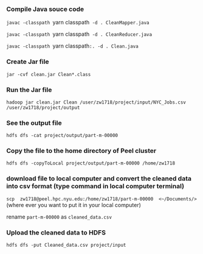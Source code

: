 ### Compile Java souce code

`javac -classpath `yarn classpath` -d . CleanMapper.java`

`javac -classpath `yarn classpath` -d . CleanReducer.java`

`javac -classpath `yarn classpath`:. -d . Clean.java`


### Create Jar file

`jar -cvf clean.jar Clean*.class`


### Run the Jar file

`hadoop jar clean.jar Clean /user/zw1718/project/input/NYC_Jobs.csv /user/zw1718/project/output`


### See the output file
`hdfs dfs -cat project/output/part-m-00000`


### Copy the file to the home directory of Peel cluster

`hdfs dfs -copyToLocal project/output/part-m-00000 /home/zw1718`


### download file to local computer and convert the cleaned  data into csv format (type command in local computer terminal)

`scp  zw1718@peel.hpc.nyu.edu:/home/zw1718/part-m-00000  <~/Documents/>`(where ever you want to put it in your local computer)

rename `part-m-00000` as `cleaned_data.csv`


### Upload the cleaned data to HDFS
`hdfs dfs -put Cleaned_data.csv project/input`



